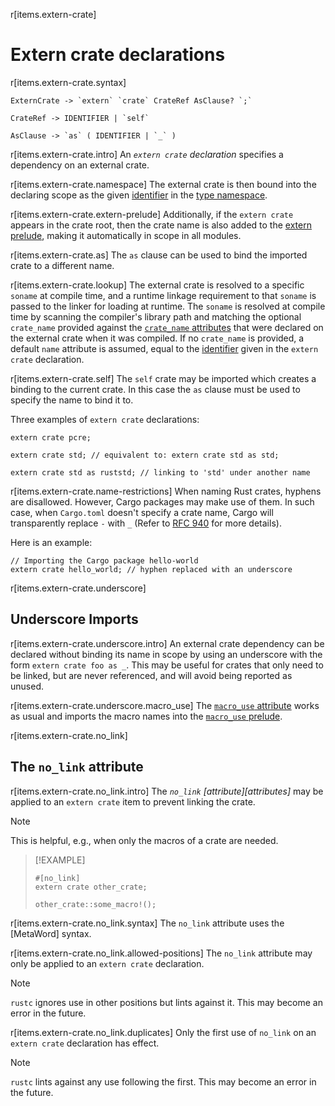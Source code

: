r[items.extern-crate]
# Extern crate declarations

r[items.extern-crate.syntax]
```grammar,items
ExternCrate -> `extern` `crate` CrateRef AsClause? `;`

CrateRef -> IDENTIFIER | `self`

AsClause -> `as` ( IDENTIFIER | `_` )
```

r[items.extern-crate.intro]
An _`extern crate` declaration_ specifies a dependency on an external crate.

r[items.extern-crate.namespace]
The external crate is then bound into the declaring scope as the given [identifier] in the [type namespace].

r[items.extern-crate.extern-prelude]
Additionally, if the `extern crate` appears in the crate root, then the crate name is also added to the [extern prelude], making it automatically in scope in all modules.

r[items.extern-crate.as]
The `as` clause can be used to bind the imported crate to a different name.

r[items.extern-crate.lookup]
The external crate is resolved to a specific `soname` at compile time, and a
runtime linkage requirement to that `soname` is passed to the linker for
loading at runtime. The `soname` is resolved at compile time by scanning the
compiler's library path and matching the optional `crate_name` provided against
the [`crate_name` attributes] that were declared on the external crate when it was
compiled. If no `crate_name` is provided, a default `name` attribute is assumed,
equal to the [identifier] given in the `extern crate` declaration.

r[items.extern-crate.self]
The `self` crate may be imported which creates a binding to the current crate.
In this case the `as` clause must be used to specify the name to bind it to.

Three examples of `extern crate` declarations:

<!-- ignore: requires external crates -->
```rust,ignore
extern crate pcre;

extern crate std; // equivalent to: extern crate std as std;

extern crate std as ruststd; // linking to 'std' under another name
```

r[items.extern-crate.name-restrictions]
When naming Rust crates, hyphens are disallowed. However, Cargo packages may
make use of them. In such case, when `Cargo.toml` doesn't specify a crate name,
Cargo will transparently replace `-` with `_` (Refer to [RFC 940] for more
details).

Here is an example:

<!-- ignore: requires external crates -->
```rust,ignore
// Importing the Cargo package hello-world
extern crate hello_world; // hyphen replaced with an underscore
```

r[items.extern-crate.underscore]
## Underscore Imports

r[items.extern-crate.underscore.intro]
An external crate dependency can be declared without binding its name in scope
by using an underscore with the form `extern crate foo as _`. This may be
useful for crates that only need to be linked, but are never referenced, and
will avoid being reported as unused.

r[items.extern-crate.underscore.macro_use]
The [`macro_use` attribute] works as usual and imports the macro names
into the [`macro_use` prelude].

<!-- template:attributes -->
r[items.extern-crate.no_link]
## The `no_link` attribute

r[items.extern-crate.no_link.intro]
The *`no_link` [attribute][attributes]* may be applied to an `extern crate` item to prevent linking the crate.

> [!NOTE]
> This is helpful, e.g., when only the macros of a crate are needed.

> [!EXAMPLE]
> <!-- ignore: requires external crates -->
> ```rust,ignore
> #[no_link]
> extern crate other_crate;
>
> other_crate::some_macro!();
> ```

r[items.extern-crate.no_link.syntax]
The `no_link` attribute uses the [MetaWord] syntax.

r[items.extern-crate.no_link.allowed-positions]
The `no_link` attribute may only be applied to an `extern crate` declaration.

> [!NOTE]
> `rustc` ignores use in other positions but lints against it. This may become an error in the future.

r[items.extern-crate.no_link.duplicates]
Only the first use of `no_link` on an `extern crate` declaration has effect.

> [!NOTE]
> `rustc` lints against any use following the first. This may become an error in the future.

[identifier]: ../identifiers.md
[RFC 940]: https://github.com/rust-lang/rfcs/blob/master/text/0940-hyphens-considered-harmful.md
[`macro_use` attribute]: ../macros-by-example.md#the-macro_use-attribute
[extern prelude]: ../names/preludes.md#extern-prelude
[`macro_use` prelude]: ../names/preludes.md#macro_use-prelude
[`crate_name` attributes]: ../crates-and-source-files.md#the-crate_name-attribute
[type namespace]: ../names/namespaces.md
